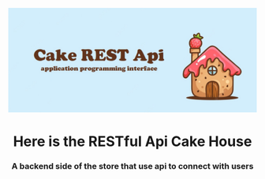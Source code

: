 
![MasterHead](https://raw.githubusercontent.com/MarwanSallum/cake-house/master/media/cake_rest_api.jpg)
<h1 align="center">Here is the RESTful Api Cake House</h1>
<h3 align="center">A backend side of the store that use api to connect with users </h3>


